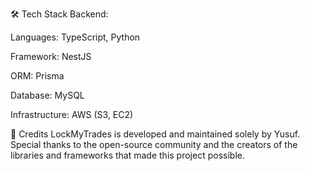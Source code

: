 🛠️ Tech Stack
Backend:

Languages: TypeScript, Python

Framework: NestJS

ORM: Prisma

Database: MySQL

Infrastructure: AWS (S3, EC2)

🙌 Credits
LockMyTrades is developed and maintained solely by Yusuf.
Special thanks to the open-source community and the creators of the libraries and frameworks that made this project possible.